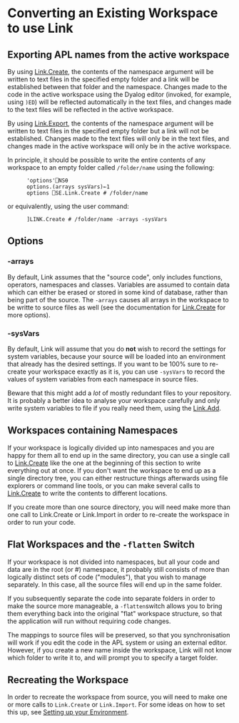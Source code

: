 # Converting an Existing Workspace to use Link

## Exporting APL names from the active workspace
By using [Link.Create](../API/Link.Create.md), the contents of the namespace argument will be written to text files in the specified empty folder and a link will be established between that folder and the namespace. Changes made to the code in the active workspace using the Dyalog editor (invoked, for example, using `)ED`) will be reflected automatically in the text files, and changes made to the text files will be reflected in the active workspace.

By using [Link.Export](../API/Link.Export.md), the contents of the namespace argument will be written to text files in the specified empty folder but a link will not be established. Changes made to the text files will only be in the text files, and changes made in the active workspace will only be in the active workspace.

In principle, it should be possible to write the entire contents of any workspace to an empty folder called `/folder/name` using the following:

```APL
      'options'⎕NS⍬
      options.(arrays sysVars)←1
      options ⎕SE.Link.Create # /folder/name
```

or equivalently, using the user command:

```APL
      ]LINK.Create # /folder/name -arrays -sysVars
```

## Options

### -arrays

By default, Link assumes that the "source code", only includes functions, operators, namespaces and classes. Variables are assumed to contain data which can either be erased or stored in some kind of database, rather than being part of the source. The `-arrays` causes all arrays in the workspace to be writte to source files as well (see the documentation for [Link.Create](../API/Link.Create.md) for more options).

### -sysVars

By default, Link will assume that you do **not** wish to record the settings for system variables, because your source will be loaded into an environment that already has the desired settings. If you want to be 100% sure to re-create your workspace exactly as it is, you can use `-sysVars` to record the values of system variables from each namespace in source files.

Beware that this might add a *lot* of mostly redundant files to your repository. It is probably a better idea to analyse your workspace carefully and only write system variables to file if you really need them, using the [Link.Add](../API/Link.Add.md).

## Workspaces containing Namespaces

If your workspace is logically divided up into namespaces and you are happy for them all to end up in the same directory, you can use a single call to [Link.Create](../API/Link.Create.md) like the one at the beginning of this section to write everything out at once. If you don't want the workspace to end up as a single directory tree, you can either restructure things afterwards using file explorers or command line tools, or you can make several calls to [Link.Create](../API/Link.Create.md) to write the contents to different locations.

If you create more than one source directory, you will need make more than one call to Link.Create or Link.Import in order to re-create the workspace in order to run your code.

## Flat Workspaces and the `-flatten` Switch

If your workspace is not divided into namespaces, but all your code and data are in the root (or #) namespace, it probably still consists of more than logically distinct sets of code ("modules"), that you wish to manage separately. In this case, all the source files will end up in the same folder.

If you subsequently separate the code into separate folders in order to make the source more manageable, a `-flatten`switch allows you to bring them everything back into the original "flat" workspace structure, so that the application will run without requiring code changes.

The mappings to source files will be preserved, so that you synchronisation will work if you edit the code in the APL system or using an external editor. However, if you create a new name inside the workspace, Link will not know which folder to write it to, and will prompt you to specify a target folder.

## Recreating the Workspace

In order to recreate the workspace from source, you will need to make one or more calls to `Link.Create` or `Link.Import`. For some ideas on how to set this up, see [Setting up your Environment](Setup.md).